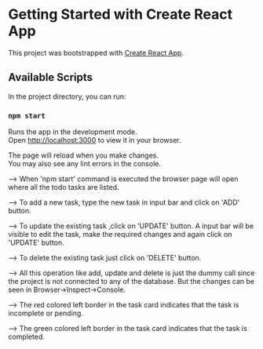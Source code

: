 # Getting Started with Create React App

This project was bootstrapped with [Create React App](https://github.com/facebook/create-react-app).

## Available Scripts

In the project directory, you can run:

### `npm start`

Runs the app in the development mode.\
Open [http://localhost:3000](http://localhost:3000) to view it in your browser.

The page will reload when you make changes.\
You may also see any lint errors in the console.

--> When 'npm start' command is executed the browser page will open where all the todo tasks are listed.

--> To add a new task, type the new task in input bar and click on 'ADD' button.

--> To update the existing task ,click on 'UPDATE' button. A input bar will be visible to edit the task, make the required changes and again click on 'UPDATE' button.

--> To delete the existing task just click on 'DELETE' button.

--> All this operation like add, update and delete is just the dummy call since the project is not connected to any of the database. But the changes can be seen in Browser->Inspect->Console.

--> The red colored left border in the task card indicates that the task is incomplete or pending.

--> The green colored left border in the task card indicates that the task is completed.
